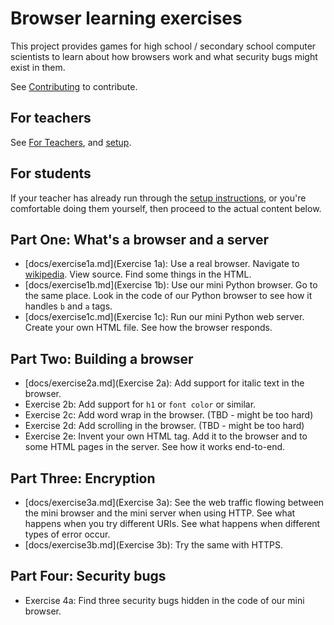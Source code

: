 # Browser learning exercises

This project provides games for high school / secondary school computer scientists
to learn about how browsers work and what security bugs might exist in them.

See [Contributing](docs/contributing.md) to contribute.

## For teachers

See [For Teachers](docs/for-teachers.md), and [setup](docs/setup.md).

## For students

If your teacher has already run through the [setup instructions](docs/setup.md),
or you're comfortable doing them yourself, then proceed to the actual content
below.

## Part One: What's a browser and a server

* [docs/exercise1a.md](Exercise 1a): Use a real browser. Navigate to [wikipedia](https://en.wikipedia.org).
  View source. Find some things in the HTML.
* [docs/exercise1b.md](Exercise 1b): Use our mini Python browser. Go to the same place. Look in
  the code of our Python browser to see how it handles `b` and `a` tags.
* [docs/exercise1c.md](Exercise 1c): Run our mini Python web server. Create your own HTML file.
  See how the browser responds.

## Part Two: Building a browser

* [docs/exercise2a.md](Exercise 2a): Add support for italic text in the browser.
* Exercise 2b: Add support for `h1` or `font color` or similar.
* Exercise 2c: Add word wrap in the browser. (TBD - might be too hard)
* Exercise 2d: Add scrolling in the browser. (TBD - might be too hard)
* Exercise 2e: Invent your own HTML tag. Add it to the browser and to some
  HTML pages in the server. See how it works end-to-end.

## Part Three: Encryption

* [docs/exercise3a.md](Exercise 3a): See the web traffic flowing between the mini browser and
  the mini server when using HTTP. See what happens when you try different
  URIs. See what happens when different types of error occur.
* [docs/exercise3b.md](Exercise 3b): Try the same with HTTPS.

## Part Four: Security bugs

* Exercise 4a: Find three security bugs hidden in the code of our mini
  browser.